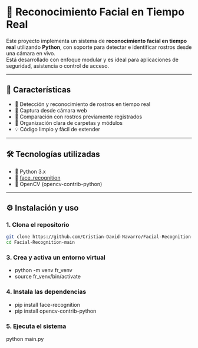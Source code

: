 # 🤖 Reconocimiento Facial en Tiempo Real

Este proyecto implementa un sistema de **reconocimiento facial en tiempo real** utilizando **Python**, con soporte para detectar e identificar rostros desde una cámara en vivo.  
Está desarrollado con enfoque modular y es ideal para aplicaciones de seguridad, asistencia o control de acceso.

---

## 📌 Características

- 🎯 Detección y reconocimiento de rostros en tiempo real
- 📸 Captura desde cámara web
- 🧠 Comparación con rostros previamente registrados
- 📁 Organización clara de carpetas y módulos
- 💡 Código limpio y fácil de extender

---

## 🛠️ Tecnologías utilizadas

- 🐍 Python 3.x
- 🧪 [face_recognition](https://github.com/ageitgey/face_recognition)
- 🎥 OpenCV (opencv-contrib-python)

---

## ⚙️ Instalación y uso

### 1. Clona el repositorio

```bash
git clone https://github.com/Cristian-David-Navarro/Facial-Recognition-main.git
cd Facial-Recognition-main
```

### 3. Crea y activa un entorno virtual
- python -m venv fr_venv
- source fr_venv/bin/activate        

### 4. Instala las dependencias
- pip install face-recognition
- pip install opencv-contrib-python

### 5. Ejecuta el sistema
python main.py
